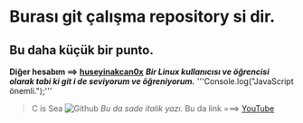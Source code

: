 # Burası git çalışma repository si dir. #
## Bu daha küçük bir punto. ##
**Diğer hesabım ==> [huseyinakcan0x](https://github.com/huseyinakcan0x)**
***Bir Linux kullanıcısı ve öğrencisi olarak tabi ki git i de seviyorum ve öğreniyorum.***
'''Console.log("JavaScript önemli.");'''
>C is Sea
![Github](https://cdn.pixabay.com/photo/2021/05/17/18/21/social-media-6261530_1280.png)
_Bu da sade italik yazı._
Bu da link ===> [YouTube](https://www.youtube.com/)
